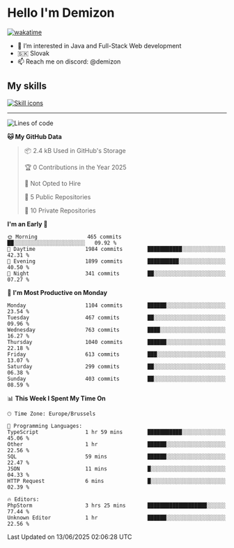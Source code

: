 # Hello I'm Demizon
[![wakatime](https://wakatime.com/badge/user/6ad1949f-d6d7-44f9-9eee-c35e54cc499b.svg)](https://wakatime.com/@6ad1949f-d6d7-44f9-9eee-c35e54cc499b)
- 👀 I’m interested in Java and Full-Stack Web development
- 🇸🇰 Slovak
- 📫 Reach me on discord: @demizon

## My skills
[![Skill icons](https://skillicons.dev/icons?i=java,js,ts,html,css,react,nextjs,tailwind,supabase,py,git,docker,linux,mysql,postgres,mongo&theme=dark)](https://github.com/Demizon3433)

---

<!--START_SECTION:waka-->
![Lines of code](https://img.shields.io/badge/From%20Hello%20World%20I%27ve%20Written-1.5%20million%20lines%20of%20code-blue)

**🐱 My GitHub Data** 

> 📦 2.4 kB Used in GitHub's Storage 
 > 
> 🏆 0 Contributions in the Year 2025
 > 
> 🚫 Not Opted to Hire
 > 
> 📜 5 Public Repositories 
 > 
> 🔑 10 Private Repositories 
 > 
**I'm an Early 🐤** 

```text
🌞 Morning                465 commits         ██░░░░░░░░░░░░░░░░░░░░░░░   09.92 % 
🌆 Daytime                1984 commits        ███████████░░░░░░░░░░░░░░   42.31 % 
🌃 Evening                1899 commits        ██████████░░░░░░░░░░░░░░░   40.50 % 
🌙 Night                  341 commits         ██░░░░░░░░░░░░░░░░░░░░░░░   07.27 % 
```
📅 **I'm Most Productive on Monday** 

```text
Monday                   1104 commits        ██████░░░░░░░░░░░░░░░░░░░   23.54 % 
Tuesday                  467 commits         ██░░░░░░░░░░░░░░░░░░░░░░░   09.96 % 
Wednesday                763 commits         ████░░░░░░░░░░░░░░░░░░░░░   16.27 % 
Thursday                 1040 commits        ██████░░░░░░░░░░░░░░░░░░░   22.18 % 
Friday                   613 commits         ███░░░░░░░░░░░░░░░░░░░░░░   13.07 % 
Saturday                 299 commits         ██░░░░░░░░░░░░░░░░░░░░░░░   06.38 % 
Sunday                   403 commits         ██░░░░░░░░░░░░░░░░░░░░░░░   08.59 % 
```


📊 **This Week I Spent My Time On** 

```text
🕑︎ Time Zone: Europe/Brussels

💬 Programming Languages: 
TypeScript               1 hr 59 mins        ███████████░░░░░░░░░░░░░░   45.06 % 
Other                    1 hr                ██████░░░░░░░░░░░░░░░░░░░   22.56 % 
SQL                      59 mins             ██████░░░░░░░░░░░░░░░░░░░   22.47 % 
JSON                     11 mins             █░░░░░░░░░░░░░░░░░░░░░░░░   04.33 % 
HTTP Request             6 mins              █░░░░░░░░░░░░░░░░░░░░░░░░   02.39 % 

🔥 Editors: 
PhpStorm                 3 hrs 25 mins       ███████████████████░░░░░░   77.44 % 
Unknown Editor           1 hr                ██████░░░░░░░░░░░░░░░░░░░   22.56 % 
```


 Last Updated on 13/06/2025 02:06:28 UTC
<!--END_SECTION:waka-->
